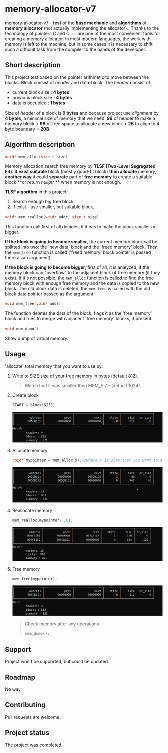 # memory-allocator-v7

memory-allocator-v7 - **test** of the **base mechanic** and **algorithms** of **memory allocator** (not actually implementing the allocator)..
Thanks to the technology of pointers C and C ++ are one of the most convenient tools for creating a memory allocator. In most modern languages, the work with memory is left to the machine, but in some cases it is necessary to shift such a difficult task from the compiler to the hands of the developer.

## Short description

This project test based on the pointer arithmetic to move between the blocks. Block consist of *header* and data-block. The *header* consist of:

* current block size : **4 bytes**
* previous block size : **4 bytes**
* data is occupied : **1 bytes**

Size of *header* of a block is **9 bytes** and because project use *alignment* by **4 bytes**, a minimal size of memory that we need: **9B** of header to make a memory block **+ 9B** of free space to allocate a new block **+ 2B** to align to 4 byte boundary = **20B**.

## Algorithm description

```c++
void* mem_alloc(size_t size)
```

Memory allocation search free memory by **TLSF (Two-Level Segregated Fit)**. **If exist suitable** block (mostly good-fit block) **then allocate** memory, **another way** it could **separate** part of **free memory** to create a suitable block **or return  *nullptr* ** when memory is not enough.

**TLSF algorithm** in this project:

1. Search enough big free block.
2. If exist - use smaller, but suitable block.

```c++
void* mem_realloc(void* addr, size_t size)
```

This function call first of all decides, if it has to make the block smaller or bigger.

**If the block is going to become smaller**, the current memory block will be splitted into two: the 'new data' block and the 'freed memory' block. Then the `mem_free` function is called ('freed memory' block pointer is passed there as an argument).

**If the block is going to become bigger**, first of all, it is analyzed, if the memory block can "overflow" to the adjacent block of free memory (if they exist). If it's not possible, the `mem_alloc` function is called to find the free memory block with enough free memory and the data is copied to the new block. The old block data is deleted, the `mem_free` is called with the old block data pointer passed as the argument.

```c++
void mem_free(void* addr)
```

The function deletes the data of the block, flags it as the 'free  memory' block and tries to merge with adjacent 'free memory' blocks, if  present.

```c++
void mem_dumo()
```

Show dump of virtual memory.



## Usage

'allocate' total memory that you want to use by:

1. Write to SIZE size of your free memory in bytes (default 812).

   > Watch that it was smaller then MEM_SIZE (default 1024).

2. Create block

   ```c++
   START = block(SIZE); 
   ```

   ![image](block.png)

3. Allocate memory

   ```c++
   void* mypointer = mem_alloc(x);//where x is size that you want to allocate
   ```

   ![image](alloc.png)

4. Reallocate memory

   ```c++
   mem_realloc(mypointer, 10);
   ```

   ![image](realloc.png)

5. Free memory

   ```
   mem_free(mypointer);
   ```

   ![image](block.png)

   > Check memory after any operations
   >
   > ```c++
   > mem_dump();
   > ```

## Support

Project won`t be supported, but could be updated.

## Roadmap

No way.

## Contributing

Pull requests are welcome.

## Project status

The project was completed.
